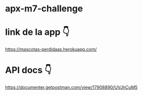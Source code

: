# apx-m7-challenge
# link de la app 👇
https://mascotas-perdidaas.herokuapp.com/

# API docs 👇
https://documenter.getpostman.com/view/17908890/UVJhCuM5
